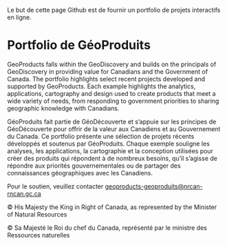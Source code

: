 Le but de cette page Github est de fournir un portfolio de projets interactifs en ligne.

# Portfolio de GéoProduits

GeoProducts falls within the GeoDiscovery and builds on the principals of GeoDiscovery in providing value for Canadians and the Government of Canada. The portfolio highlights select recent projects developed and supported by GeoProducts. Each example highlights the analytics, applications, cartography and design used to create products that meet a wide variety of needs, from responding to government priorities to sharing geographic knowledge with Canadians.

GéoProduits fait partie de GéoDécouverte et s’appuie sur les principes de GéoDécouverte pour offrir de la valeur aux Canadiens et au Gouvernement du Canada. Ce portfolio présente une sélection de projets récents développés et soutenus par GéoProduits. Chaque exemple souligne les analyses, les applications, la cartographie et la conception utilisées pour créer des produits qui répondent à de nombreux besoins, qu’il s’agisse de répondre aux priorités gouvernementales ou de partager des connaissances géographiques avec les Canadiens.

Pour le soutien, veuillez contacter geoproducts-geoproduits@nrcan-rncan.gc.ca

© His Majesty the King in Right of Canada, as represented by the Minister of Natural Resources

© Sa Majesté le Roi du chef du Canada, représenté par le ministre des Ressources naturelles
